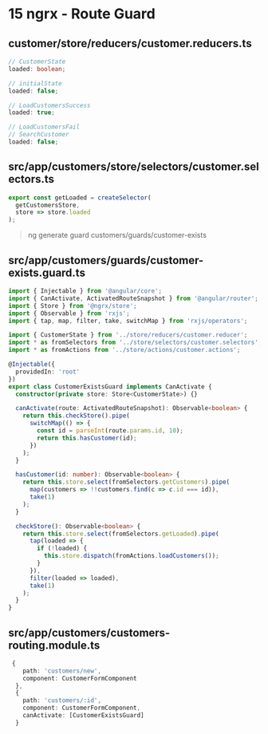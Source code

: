 # 15 ngrx - Route Guard

## customer/store/reducers/customer.reducers.ts

```ts
// CustomerState
loaded: boolean;

// initialState
loaded: false;

// LoadCustomersSuccess
loaded: true;

// LoadCustomersFail
// SearchCustomer
loaded: false;
```

## src/app/customers/store/selectors/customer.selectors.ts

```ts
export const getLoaded = createSelector(
  getCustomersStore,
  store => store.loaded
);
```

> ng generate guard customers/guards/customer-exists

## src/app/customers/guards/customer-exists.guard.ts

```ts
import { Injectable } from '@angular/core';
import { CanActivate, ActivatedRouteSnapshot } from '@angular/router';
import { Store } from '@ngrx/store';
import { Observable } from 'rxjs';
import { tap, map, filter, take, switchMap } from 'rxjs/operators';

import { CustomerState } from '../store/reducers/customer.reducer';
import * as fromSelectors from '../store/selectors/customer.selectors';
import * as fromActions from '../store/actions/customer.actions';

@Injectable({
  providedIn: 'root'
})
export class CustomerExistsGuard implements CanActivate {
  constructor(private store: Store<CustomerState>) {}

  canActivate(route: ActivatedRouteSnapshot): Observable<boolean> {
    return this.checkStore().pipe(
      switchMap(() => {
        const id = parseInt(route.params.id, 10);
        return this.hasCustomer(id);
      })
    );
  }

  hasCustomer(id: number): Observable<boolean> {
    return this.store.select(fromSelectors.getCustomers).pipe(
      map(customers => !!customers.find(c => c.id === id)),
      take(1)
    );
  }

  checkStore(): Observable<boolean> {
    return this.store.select(fromSelectors.getLoaded).pipe(
      tap(loaded => {
        if (!loaded) {
          this.store.dispatch(fromActions.loadCustomers());
        }
      }),
      filter(loaded => loaded),
      take(1)
    );
  }
}
```

## src/app/customers/customers-routing.module.ts

```ts
 {
    path: 'customers/new',
    component: CustomerFormComponent
  },
  {
    path: 'customers/:id',
    component: CustomerFormComponent,
    canActivate: [CustomerExistsGuard]
  }
```
